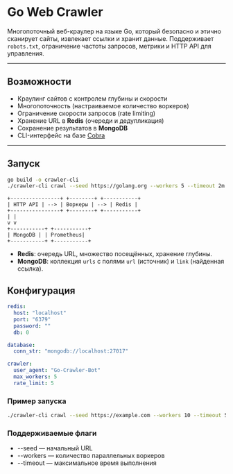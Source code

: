# Go Web Crawler

Многопоточный веб-краулер на языке Go, который безопасно и этично сканирует сайты, извлекает ссылки и хранит данные. Поддерживает `robots.txt`, ограничение частоты запросов, метрики и HTTP API для управления.

---

## Возможности

- Краулинг сайтов с контролем глубины и скорости
- Многопоточность (настраиваемое количество воркеров)
- Ограничение скорости запросов (rate limiting)
- Хранение URL в **Redis** (очереди и дедупликация)
- Сохранение результатов в **MongoDB**
- CLI-интерфейс на базе [Cobra](https://github.com/spf13/cobra)

---

## Запуск

```bash
go build -o crawler-cli
./crawler-cli crawl --seed https://golang.org --workers 5 --timeout 2m
```

```text
+----------------+ +--------+ +-----------+
| HTTP API | --> | Воркеры | --> | Redis |
+----------------+ +--------+ +-----------+
| |
v v
+-----------+ +-----------+
| MongoDB | | Prometheus|
+-----------+ +-----------+
```

- **Redis**: очередь URL, множество посещённых, хранение глубины.
- **MongoDB**: коллекция `urls` с полями `url` (источник) и `link` (найденная ссылка).

## Конфигурация

```yml
redis:
  host: "localhost"
  port: "6379"
  password: ""
  db: 0

database:
  conn_str: "mongodb://localhost:27017"

crawler:
  user_agent: "Go-Crawler-Bot"
  max_workers: 5
  rate_limit: 5
```

### Пример запуска

```bash
./crawler-cli crawl --seed https://example.com --workers 10 --timeout 5m
```

### Поддерживаемые флаги

- --seed — начальный URL
- --workers — количество параллельных воркеров
- --timeout — максимальное время выполнения
